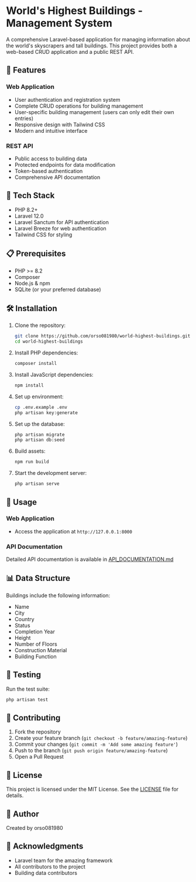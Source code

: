 # World's Highest Buildings - Management System

A comprehensive Laravel-based application for managing information about the world's skyscrapers and tall buildings. This project provides both a web-based CRUD application and a public REST API.

## 🌟 Features

### Web Application

-   User authentication and registration system
-   Complete CRUD operations for building management
-   User-specific building management (users can only edit their own entries)
-   Responsive design with Tailwind CSS
-   Modern and intuitive interface

### REST API

-   Public access to building data
-   Protected endpoints for data modification
-   Token-based authentication
-   Comprehensive API documentation

## 🚀 Tech Stack

-   PHP 8.2+
-   Laravel 12.0
-   Laravel Sanctum for API authentication
-   Laravel Breeze for web authentication
-   Tailwind CSS for styling

## 📋 Prerequisites

-   PHP >= 8.2
-   Composer
-   Node.js & npm
-   SQLite (or your preferred database)

## 🛠 Installation

1. Clone the repository:

    ```bash
    git clone https://github.com/orso081980/world-highest-buildings.git
    cd world-highest-buildings
    ```

2. Install PHP dependencies:

    ```bash
    composer install
    ```

3. Install JavaScript dependencies:

    ```bash
    npm install
    ```

4. Set up environment:

    ```bash
    cp .env.example .env
    php artisan key:generate
    ```

5. Set up the database:

    ```bash
    php artisan migrate
    php artisan db:seed
    ```

6. Build assets:

    ```bash
    npm run build
    ```

7. Start the development server:
    ```bash
    php artisan serve
    ```

## 🔧 Usage

### Web Application

-   Access the application at `http://127.0.0.1:8000`

### API Documentation

Detailed API documentation is available in [API_DOCUMENTATION.md](API_DOCUMENTATION.md)

## 📊 Data Structure

Buildings include the following information:

-   Name
-   City
-   Country
-   Status
-   Completion Year
-   Height
-   Number of Floors
-   Construction Material
-   Building Function

## 🧪 Testing

Run the test suite:

```bash
php artisan test
```

## 🤝 Contributing

1. Fork the repository
2. Create your feature branch (`git checkout -b feature/amazing-feature`)
3. Commit your changes (`git commit -m 'Add some amazing feature'`)
4. Push to the branch (`git push origin feature/amazing-feature`)
5. Open a Pull Request

## 📄 License

This project is licensed under the MIT License. See the [LICENSE](LICENSE) file for details.

## 👤 Author

Created by orso081980

## 🙏 Acknowledgments

-   Laravel team for the amazing framework
-   All contributors to the project
-   Building data contributors
